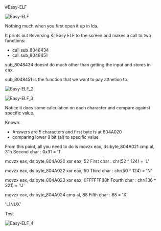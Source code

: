 #Easy-ELF

![Easy-ELF](Images/Easy-ELF_1)

Nothing much when you first open it up in Ida. 

It prints out Reversing.Kr Easy ELF to the screen and makes a call to two functions:
* call sub_8048434
* call sub_8048451

sub_8048434 doesnt do much other than getting the input and stores in eax.

sub_8048451 is the function that we want to pay attnetion to.

![Easy-ELF_2](Images/Easy-ELF_2)

![Easy-ELF_3](Images/Easy-ELF_3)

Notice it does some calculation on each character and compare against specific value. 

Known:
* Answers are 5 characters and first byte is at 804A020
* comparing lower 8 bit (al) to specific value

From this point, all you need to do is 
movzx   eax, ds:byte_804A021
cmp     al, 31h
Second char : 0x31 = '1'

movzx   eax, ds:byte_804A020
xor     eax, 52
First char : chr(52 ^ 124) = 'L'

movzx   eax, ds:byte_804A022
xor     eax, 50 
Third char : chr(50 ^ 124) = 'N'

movzx   eax, ds:byte_804A023
xor     eax, 0FFFFFF88h
Fourth char : chr(136 ^ 221) = 'U'

movzx   eax, ds:byte_804A024
cmp     al, 88
Fifth char : 88 = 'X'

'L1NUX'

Test

![Easy-ELF_4](Images/Easy-ELF_4)










